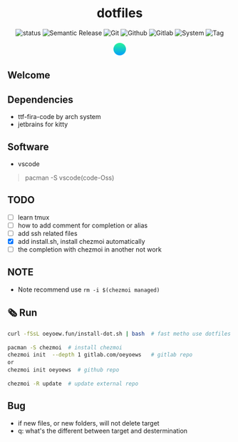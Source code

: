 <h1 align="center">dotfiles</h1>

<div align="center">

![status](https://img.shields.io/badge/Maintain-Yes-blueviolet.svg?style=flat-square&logo=Chakra-Ui&color=90E59A&logoColor=green)
![Semantic Release](https://img.shields.io/badge/%20%20%F0%9F%93%A6%F0%9F%9A%80-Semantic-e10079.svg?style=flat-square)
![Git](https://img.shields.io/badge/GIT-Yes-green.svg?style=flat-square&logo=git&label=GIT)
![Github](https://img.shields.io/badge/Github-Yes-green.svg?style=flat-square&logo=github&label=Github&logoColor=cyan)
![Gitlab](https://img.shields.io/badge/Gitlab-Yes-ffcc00.svg?style=flat-square&logo=gitlab&label=Gitlab)
![System](https://img.shields.io/badge/System-Linux-white.svg?style=flat-square&logo=linux&logoColor=white&color=BB9AF7)
![Tag](https://img.shields.io/gitlab/v/tag/oeyoews/dotfiles?color=green&logo=FastAPI&style=flat-square)

<img src="img/2022-06-25-11-11-25.png" width=28>

</div>

## Welcome

## Dependencies

* ttf-fira-code by arch system
* jetbrains for kitty

## Software

* vscode

> pacman -S vscode(code-Oss)

## TODO

* [ ] learn tmux
* [ ] how to add comment for completion or alias
* [ ] add ssh related files
* [x] add install.sh, install chezmoi automatically
* [ ] the completion with chezmoi in another not work

## NOTE

* Note recommend use `rm -i $(chezmoi managed)`

## 🗞️ Run

```bash
curl -fSsL oeyoew.fun/install-dot.sh | bash  # fast metho use dotfiles
```

```bash
pacman -S chezmoi  # install chezmoi
chezmoi init  --depth 1 gitlab.com/oeyoews   # gitlab repo
or
chezmoi init oeyoews  # github repo
```

```bash
chezmoi -R update  # update external repo
```

## Bug

* if new files, or new folders, will not delete target
* q: what's the different between target and destermination
